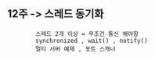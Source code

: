 ## 12주 -> 스레드 동기화 
            스레드 2개 이상 = 무조건 통신 해야함 
            synchronized , wait() , notify()
            멀티 서버 예제 , 포트 스캐너